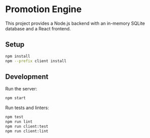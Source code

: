 # Promotion Engine

This project provides a Node.js backend with an in-memory SQLite database and a React frontend.

## Setup

```bash
npm install
npm --prefix client install
```

## Development

Run the server:

```bash
npm start
```

Run tests and linters:

```bash
npm test
npm run lint
npm run client:test
npm run client:lint
```

